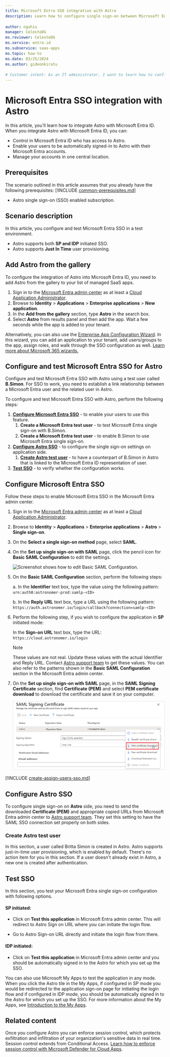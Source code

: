 ```yaml
---
title: Microsoft Entra SSO integration with Astro
description: Learn how to configure single sign-on between Microsoft Entra ID and Astro.

author: nguhiu
manager: CelesteDG
ms.reviewer: CelesteDG
ms.service: entra-id
ms.subservice: saas-apps
ms.topic: how-to
ms.date: 03/25/2024
ms.author: gideonkiratu

# Customer intent: As an IT administrator, I want to learn how to configure single sign-on between Microsoft Entra ID and Astro so that I can control who has access to Astro, enable automatic sign-in with Microsoft Entra accounts, and manage my accounts in one central location.
---
```


# Microsoft Entra SSO integration with Astro

In this article,  you'll learn how to integrate Astro with Microsoft Entra ID. When you integrate Astro with Microsoft Entra ID, you can:

* Control in Microsoft Entra ID who has access to Astro.
* Enable your users to be automatically signed-in to Astro with their Microsoft Entra accounts.
* Manage your accounts in one central location.

## Prerequisites
The scenario outlined in this article assumes that you already have the following prerequisites:
[!INCLUDE [common-prerequisites.md](~/identity/saas-apps/includes/common-prerequisites.md)]
* Astro single sign-on (SSO) enabled subscription.

## Scenario description

In this article,  you configure and test Microsoft Entra SSO in a test environment.

* Astro supports both **SP and IDP** initiated SSO.
* Astro supports **Just In Time** user provisioning.

## Add Astro from the gallery

To configure the integration of Astro into Microsoft Entra ID, you need to add Astro from the gallery to your list of managed SaaS apps.

1. Sign in to the [Microsoft Entra admin center](https://entra.microsoft.com) as at least a [Cloud Application Administrator](~/identity/role-based-access-control/permissions-reference.md#cloud-application-administrator).
1. Browse to **Identity** > **Applications** > **Enterprise applications** > **New application**.
1. In the **Add from the gallery** section, type **Astro** in the search box.
1. Select **Astro** from results panel and then add the app. Wait a few seconds while the app is added to your tenant.

Alternatively, you can also use the [Enterprise App Configuration Wizard](https://portal.office.com/AdminPortal/home?Q=Docs#/azureadappintegration). In this wizard, you can add an application to your tenant, add users/groups to the app, assign roles, and walk through the SSO configuration as well. [Learn more about Microsoft 365 wizards.](/microsoft-365/admin/misc/azure-ad-setup-guides)

## Configure and test Microsoft Entra SSO for Astro

Configure and test Microsoft Entra SSO with Astro using a test user called **B.Simon**. For SSO to work, you need to establish a link relationship between a Microsoft Entra user and the related user in Astro.

To configure and test Microsoft Entra SSO with Astro, perform the following steps:

1. **[Configure Microsoft Entra SSO](#configure-microsoft-entra-sso)** - to enable your users to use this feature.
    1. **Create a Microsoft Entra test user** - to test Microsoft Entra single sign-on with B.Simon.
    1. **Create a Microsoft Entra test user** - to enable B.Simon to use Microsoft Entra single sign-on.
1. **[Configure Astro SSO](#configure-astro-sso)** - to configure the single sign-on settings on application side.
    1. **[Create Astro test user](#create-astro-test-user)** - to have a counterpart of B.Simon in Astro that is linked to the Microsoft Entra ID representation of user.
1. **[Test SSO](#test-sso)** - to verify whether the configuration works.

## Configure Microsoft Entra SSO

Follow these steps to enable Microsoft Entra SSO in the Microsoft Entra admin center.

1. Sign in to the [Microsoft Entra admin center](https://entra.microsoft.com) as at least a [Cloud Application Administrator](~/identity/role-based-access-control/permissions-reference.md#cloud-application-administrator).
1. Browse to **Identity** > **Applications** > **Enterprise applications** > **Astro** > **Single sign-on**.
1. On the **Select a single sign-on method** page, select **SAML**.
1. On the **Set up single sign-on with SAML** page, click the pencil icon for **Basic SAML Configuration** to edit the settings.

   ![Screenshot shows how to edit Basic SAML Configuration.](common/edit-urls.png "Basic Configuration")

1. On the **Basic SAML Configuration** section, perform the following steps:

    a. In the **Identifier** text box, type the value using the following pattern:
    `urn:auth0:astronomer-prod:samlp-<ID>`

    b. In the **Reply URL** text box, type a URL using the following pattern:
    `https://auth.astronomer.io/login/callback?connection=samlp-<ID>`

1. Perform the following step, if you wish to configure the application in **SP** initiated mode:

    In the **Sign-on URL** text box, type the URL:
    `https://cloud.astronomer.io/login`

	> [!NOTE]
	> These values are not real. Update these values with the actual Identifier and Reply URL. Contact [Astro support team](mailto:support@astronomer.io) to get these values. You can also refer to the patterns shown in the **Basic SAML Configuration** section in the Microsoft Entra admin center.

1. On the **Set up single sign-on with SAML** page, in the **SAML Signing Certificate** section, find **Certificate (PEM)** and select **PEM certificate download** to download the certificate and save it on your computer.

    ![Screenshot shows the Certificate download link.](common/certificate-base64-download.png "Certificate")

[!INCLUDE [create-assign-users-sso.md](~/identity/saas-apps/includes/create-assign-users-sso.md)]

## Configure Astro SSO

To configure single sign-on on **Astro** side, you need to send the downloaded **Certificate (PEM)** and appropriate copied URLs from Microsoft Entra admin center to [Astro support team](mailto:support@astronomer.io). They set this setting to have the SAML SSO connection set properly on both sides.

### Create Astro test user

In this section, a user called Britta Simon is created in Astro. Astro supports just-in-time user provisioning, which is enabled by default. There's no action item for you in this section. If a user doesn't already exist in Astro, a new one is created after authentication.

## Test SSO 

In this section, you test your Microsoft Entra single sign-on configuration with following options.
 
#### SP initiated:
 
* Click on **Test this application** in Microsoft Entra admin center. This will redirect to Astro Sign on URL where you can initiate the login flow.  
 
* Go to Astro Sign-on URL directly and initiate the login flow from there.
 
#### IDP initiated:
 
* Click on **Test this application** in Microsoft Entra admin center and you should be automatically signed in to the Astro for which you set up the SSO.
 
You can also use Microsoft My Apps to test the application in any mode. When you click the Astro tile in the My Apps, if configured in SP mode you would be redirected to the application sign-on page for initiating the login flow and if configured in IDP mode, you should be automatically signed in to the Astro for which you set up the SSO. For more information about the My Apps, see [Introduction to the My Apps](https://support.microsoft.com/account-billing/sign-in-and-start-apps-from-the-my-apps-portal-2f3b1bae-0e5a-4a86-a33e-876fbd2a4510).

## Related content

Once you configure Astro you can enforce session control, which protects exfiltration and infiltration of your organization's sensitive data in real time. Session control extends from Conditional Access. [Learn how to enforce session control with Microsoft Defender for Cloud Apps](/cloud-app-security/proxy-deployment-any-app).
